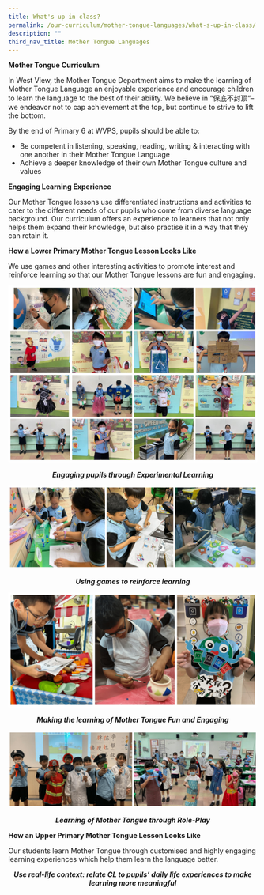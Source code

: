 ```yaml
---
title: What's up in class?
permalink: /our-curriculum/mother-tongue-languages/what-s-up-in-class/
description: ""
third_nav_title: Mother Tongue Languages
---
```

**Mother Tongue Curriculum**

  

In West View, the Mother Tongue Department aims to make the learning of Mother Tongue Language an enjoyable experience and encourage children to learn the language to the best of their ability. We believe in “保底不封顶“– we endeavor not to cap achievement at the top, but continue to strive to lift the bottom.

  

By the end of Primary 6 at WVPS, pupils should be able to:

*   Be competent in listening, speaking, reading, writing & interacting with one another in their Mother Tongue Language
*   Achieve a deeper knowledge of their own Mother Tongue culture and values

  

**Engaging Learning Experience**

  

Our Mother Tongue lessons use differentiated instructions and activities to cater to the different needs of our pupils who come from diverse language background. Our curriculum offers an experience to learners that not only helps them expand their knowledge, but also practise it in a way that they can retain it.

  

  

**How a Lower Primary Mother Tongue Lesson Looks Like**

  

We use games and other interesting activities to promote interest and reinforce learning so that our Mother Tongue lessons are fun and engaging.

![Engaging pupils through Experimental Learning](/images/Engaging%20pupils%20through%20Experimental%20Learning.jpeg)

<p style="text-align:center;"><strong><em>Engaging pupils through Experimental Learning</em></strong></p>

![](/images/Mother%20Tonuge/What's%20up%20in%20class/Using%20games%20to%20reinforce%20learning.jpg)
<p style="text-align:center;"><strong><em>Using games to reinforce learning</em></strong></p>

![](/images/Mother%20Tonuge/What's%20up%20in%20class/Making%20learning%20of%20MT%20fun%20and%20engaging.jpg)
<p style="text-align:center;"><strong><em>Making the learning of Mother Tongue Fun and Engaging</em></strong></p>

![](/images/Mother%20Tonuge/What's%20up%20in%20class/Role-play.jpg)
<p style="text-align:center;"><strong><em>Learning of Mother Tongue through Role-Play</em></strong></p>

**How an Upper Primary Mother Tongue Lesson Looks Like**

  

Our students learn Mother Tongue through customised and highly engaging learning experiences which help them learn the language better.

<p style="text-align:center;"><em><strong>Use real-life context: relate CL to pupils’ daily life experiences to make learning more meaningful</strong></em></p>
